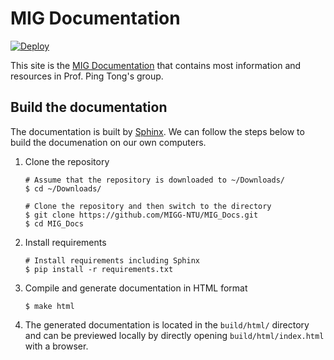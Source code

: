# MIG Documentation

[![Deploy](https://github.com/MIGG-NTU/MIG_Docs/actions/workflows/deploy.yml/badge.svg)](https://github.com/MIGG-NTU/MIG_Docs/actions/workflows/deploy.yml)

This site is the [MIG Documentation](https://migg-ntu.github.io/MIG_Docs/) that contains most information and resources in Prof. Ping Tong's group.

## Build the documentation

The documentation is built by [Sphinx](http://www.sphinx-doc.org/).
We can follow the steps below to build the documenation on our own computers.

1.  Clone the repository

    ```
    # Assume that the repository is downloaded to ~/Downloads/
    $ cd ~/Downloads/

    # Clone the repository and then switch to the directory
    $ git clone https://github.com/MIGG-NTU/MIG_Docs.git
    $ cd MIG_Docs
    ```

2.  Install requirements

    ```
    # Install requirements including Sphinx
    $ pip install -r requirements.txt
    ```

3.  Compile and generate documentation in HTML format

    ```
    $ make html
    ```

4.  The generated documentation is located in the ``build/html/`` directory
    and can be previewed locally by directly opening ``build/html/index.html``
    with a browser.
